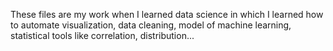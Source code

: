 These files are my work when I learned data science in which I learned how to automate visualization, data cleaning, model of machine learning, statistical tools
like correlation, distribution... 
